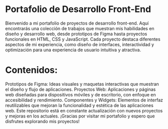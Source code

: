 # Portafolio de Desarrollo Front-End

Bienvenido a mi portafolio de proyectos de desarrollo front-end. Aquí encontrarás una colección de trabajos que muestran mis habilidades en diseño y desarrollo web, desde prototipos de Figma hasta proyectos funcionales en HTML, CSS y JavaScript. Cada proyecto destaca diferentes aspectos de mi experiencia, como diseño de interfaces, interactividad y optimización para una experiencia de usuario intuitiva y atractiva.

# Contenidos:
Prototipos de Figma: Ideas visuales y maquetas interactivas que muestran el diseño y flujo de aplicaciones.
Proyectos Web: Aplicaciones y páginas web diseñadas para dispositivos móviles y de escritorio, con enfoque en accesibilidad y rendimiento.
Componentes y Widgets: Elementos de interfaz reutilizables que mejoran la funcionalidad y estética de las aplicaciones web.
Este repositorio está en constante actualización con nuevos proyectos y mejoras en los actuales. ¡Gracias por visitar mi portafolio y espero que disfrutes explorando mis proyectos!
